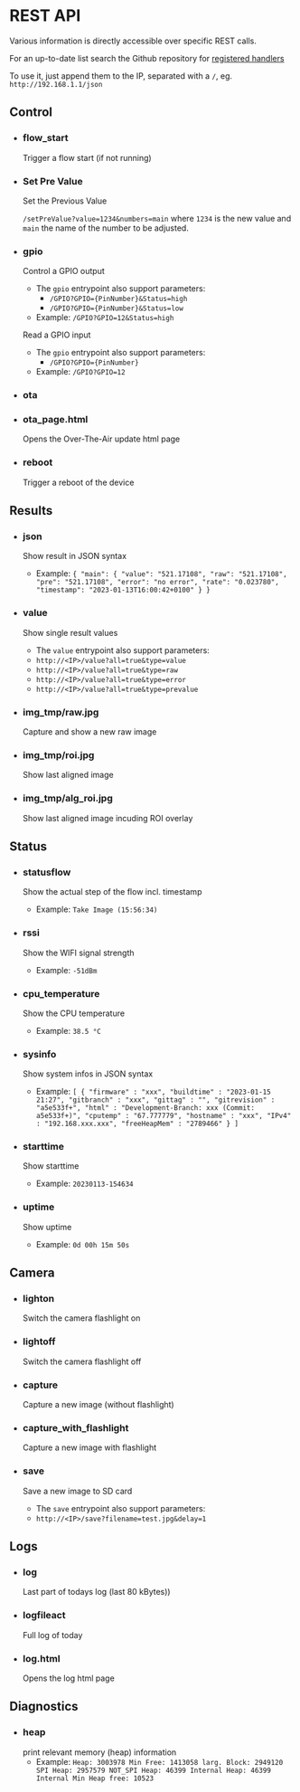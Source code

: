 # REST API
Various information is directly accessible over specific REST calls.

For an up-to-date list search the Github repository for [registered handlers](https://github.com/jomjol/AI-on-the-edge-device/search?q=camuri.uri)

To use it, just append them to the IP, separated with a `/`, eg. `http://192.168.1.1/json`

## Control
* ### flow_start
  Trigger a flow start (if not running)
  
* ### Set Pre Value
  Set the Previous Value
  
  `/setPreValue?value=1234&numbers=main` where `1234` is the new value and `main` the name of the number to be adjusted.

* ### gpio
  Control a GPIO output
  - The `gpio` entrypoint also support parameters:
    - `/GPIO?GPIO={PinNumber}&Status=high`
    - `/GPIO?GPIO={PinNumber}&Status=low`
  - Example: `/GPIO?GPIO=12&Status=high`

  Read a GPIO input
  - The `gpio` entrypoint also support parameters:
    - `/GPIO?GPIO={PinNumber}`
  - Example: `/GPIO?GPIO=12`

* ### ota

* ### ota_page.html
  Opens the Over-The-Air update html page

* ### reboot
  Trigger a reboot of the device

## Results
* ### json
  Show result in JSON syntax
  - Example: 
  `{
  "main":
    {
      "value": "521.17108",
      "raw": "521.17108",
      "pre": "521.17108",
      "error": "no error",
      "rate": "0.023780",
      "timestamp": "2023-01-13T16:00:42+0100"
    }
  }`

* ### value
  Show single result values
  - The `value` entrypoint also support parameters:
   - `http://<IP>/value?all=true&type=value`
   - `http://<IP>/value?all=true&type=raw`
   - `http://<IP>/value?all=true&type=error`
   - `http://<IP>/value?all=true&type=prevalue`

* ### img_tmp/raw.jpg
  Capture and show a new raw image

* ### img_tmp/roi.jpg
  Show last aligned image

* ### img_tmp/alg_roi.jpg
  Show last aligned image incuding ROI overlay

## Status
* ### statusflow
  Show the actual step of the flow incl. timestamp
  - Example: `Take Image (15:56:34)`

* ### rssi
  Show the WIFI signal strength
  - Example: `-51dBm`

* ### cpu_temperature
  Show the CPU temperature
  - Example: `38.5 °C`

* ### sysinfo
  Show system infos in JSON syntax
  - Example: `[ { "firmware" : "xxx", "buildtime" : "2023-01-15 21:27", "gitbranch" : "xxx", "gittag" : "", "gitrevision" : "a5e533f+", "html" : "Development-Branch: xxx (Commit: a5e533f+)", "cputemp" : "67.777779", "hostname" : "xxx", "IPv4" : "192.168.xxx.xxx", "freeHeapMem" : "2789466" } ]`

* ### starttime
  Show starttime
  - Example: `20230113-154634`

* ### uptime
  Show uptime
  - Example: `0d 00h 15m 50s`

## Camera
* ### lighton
  Switch the camera flashlight on 

* ### lightoff
  Switch the camera flashlight off

* ### capture
  Capture a new image (without flashlight)

* ### capture_with_flashlight
  Capture a new image with flashlight

* ### save
  Save a new image to SD card
  - The `save` entrypoint also support parameters:
   - `http://<IP>/save?filename=test.jpg&delay=1`

## Logs
* ### log 
  Last part of todays log (last 80 kBytes))

* ### logfileact 
  Full log of today

* ### log.html
  Opens the log html page

## Diagnostics
* ### heap
  print relevant memory (heap) information
  - Example: `Heap: 3003978 Min Free: 1413058 larg. Block: 2949120 SPI Heap: 2957579 NOT_SPI Heap: 46399 Internal Heap: 46399 Internal Min Heap free: 10523`
